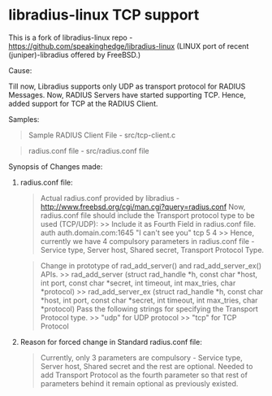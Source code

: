 libradius-linux TCP support
===========================

This is a fork of libradius-linux repo - https://github.com/speakinghedge/libradius-linux (LINUX port of recent (juniper)-libradius offered by FreeBSD.) 

Cause:

Till now, Libradius supports only UDP as transport protocol for RADIUS Messages. Now, RADIUS Servers have started supporting TCP. Hence, added support for TCP at the RADIUS Client. 

Samples:

> Sample RADIUS Client File - src/tcp-client.c

> radius.conf file - src/radius.conf file

Synopsis of Changes made:

1) radius.conf file:

	> Actual radius.conf provided by libradius - http://www.freebsd.org/cgi/man.cgi?query=radius.conf 
	> Now, radius.conf file should include the Transport protocol type to be used (TCP/UDP):
		>> Include it as Fourth Field in radius.conf file. 
			auth  auth.domain.com:1645	 "I can't see you" tcp 5 4 
		>> Hence, currently we have 4 compulsory parameters in radius.conf file - Service type, Server host, Shared secret, Transport Protocol Type.
	
	> Change in prototype of rad_add_server() and rad_add_server_ex() APIs. 
		>> rad_add_server (struct rad_handle *h, const	char *host, int	port, const char *secret, int timeout, int max_tries, char *protocol)
		>> rad_add_server_ex (struct rad_handle *h, const	char *host, int	port, const char *secret, int timeout, int max_tries, char *protocol)
	> Pass the following strings for specifying the Transport Protocol type. 
		>> "udp" for UDP protocol
		>> "tcp" for TCP Protocol
		
		
2) Reason for forced change in Standard radius.conf file: 

	> Currently, only 3 parameters are compulsory - Service type, Server host, Shared secret and the rest are optional. 
	> Needed to add Transport Protocol as the fourth parameter so that rest of parameters behind it remain optional as previously existed. 
